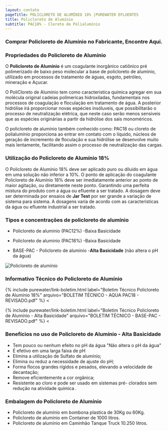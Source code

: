 ```yaml
---
layout: contato
pageTitle: POLICLORETO DE ALUMÍNIO 18% |PUREWATER EFLUENTES 
title: Policloreto de Alumínio
subtitle: PAC18% - Cloreto de Polialumínio
---
```


### Comprar Policloreto de Alumínio no Fabricante, Encontre Aqui.

### Propriedades do Policloreto de Alumínio

O **Policloreto de Alumínio** é um coagulante inorgânico catiônico pré polimerizado de baixo peso molecular a base de policloreto de alumínio, utilizado em processos de tratamento de águas, esgoto, petróleo, mineração e Açucar.

O PoliCloreto de Alumínio tem como caracteristica química agregar em sua molécula original cadeias polímericas hidroxiladas, fundamentais nos processos de coagulação e floculação em tratamento de água. A posterior hidrólise irá proporcionar novas espécies insóluveis, que possibilitarão o processo de neutralização elétrica, que neste caso serão menos sensiveis que as espécies originárias a partir da hidrólise dos sais monoméricos.

O policloreto de alumínio também conhecido como: PAC18 ou cloreto de polialumínio proporciona ao entrar em contato com o líquido, núcleos de geração de incremento de floculação e sua hidrólise se desenvolve muito mais lentamente, facilitando assim o processo de neutralização das cargas. 

### Utilização do Policloreto de Alumínio 18%

O Policloreto de Alumínio 18% deve ser aplicado puro ou diluído em água em uma solução não inferior a 10%. 
O ponto de aplicação do coagulante Policloreto de Alumínio 18% deve ser imediatamente anterior ao ponto de maior agitação, ou diretamente neste ponto. 
Garantindo uma perfeita mistura do produto com a água ou efluente a ser tratado. 
A dosagem deve ser determinada por ensaios de **Jar Test** por ser grande a variação de sistema para sistema. 
A dosagens varia de acordo com as características da água ou efluente industrial a ser tratado.

### Tipos e concentrações de policloreto de alumínio

- Policloreto de aluminio (PAC12%) -Baixa Basicidade
- Policloreto de aluminio (PAC18%) -Baixa Basicidade

- BASE-PAC - Policloreto de alumínio -**Alta Basicidade** (não altera o pH da água)
    
 <img class="img-responsive pull-right" style="max-width: 35%;" src="../../website/images/Policloreto de aluminio.png" alt="Policloreto de alumínio">
   
### Informativo Técnico do Policloreto de Alumínio

>
{% include purewater/link-boletim.html 
   label="Boletim Técnico Policloreto de Alumínio 18%" 
   arquivo="BOLETIM TÉCNICO - AQUA PAC18 - REVISADO.pdf" %}
<
>
{% include purewater/link-boletim.html 
   label="Boletim Técnico Policloreto de Alumínio - Alta Basicidade" 
   arquivo="BOLETIM TÉCNICO - BASE-PAC - REVISADO.pdf" %}
 <
 
### Benefícios no uso de Policloreto de Alumínio - Alta Basicidade

- Tem pouco ou nenhum efeito no pH da água "Não altera o pH da água"
- É efetivo em uma larga faixa de pH
- Elimina a utilização de Sulfato de alumínio;
- Elimina ou reduz a necessidade de ajuste do pH;
- Forma flocos grandes rígidos e pesados, elevando a velocidade de decantação;
- Remove eficientemente a cor orgânica;
- Resistente ao cloro e pode ser usado em sistemas pré- clorados sem redução na atividade química .

### Embalagem do Policloreto de Alumínio

- Policloreto de alumínio em bombona plastica de 30Kg ou 60Kg.
- Policloreto de alumínio em Container de 1000 litros. 
- Policloreto de alumínio em Caminhão Tanque Truck 10.250 litros.




